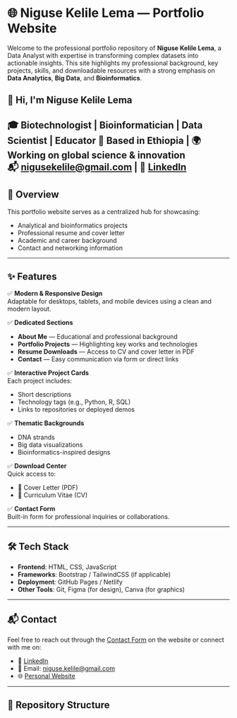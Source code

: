 # 🌐 Niguse Kelile Lema — Portfolio Website

Welcome to the professional portfolio repository of **Niguse Kelile Lema**, a Data Analyst with expertise in transforming complex datasets into actionable insights. This site highlights my professional background, key projects, skills, and downloadable resources with a strong emphasis on **Data Analytics**, **Big Data**, and **Bioinformatics**.

## 👋 Hi, I'm Niguse Kelile Lema

🎓 Biotechnologist | Bioinformatician | Data Scientist | Educator 
📍 Based in Ethiopia | 🌍 Working on global science & innovation  
📬 nigusekelile@gmail.com | 🔗 [LinkedIn](https://www.linkedin.com/in/niguse-kelile-lema)
---

## 🚀 Overview

This portfolio website serves as a centralized hub for showcasing:

- Analytical and bioinformatics projects
- Professional resume and cover letter
- Academic and career background
- Contact and networking information

---

## ✨ Features

✅ **Modern & Responsive Design**  
Adaptable for desktops, tablets, and mobile devices using a clean and modern layout.

✅ **Dedicated Sections**  
- **About Me** — Educational and professional background  
- **Portfolio Projects** — Highlighting key works and technologies  
- **Resume Downloads** — Access to CV and cover letter in PDF  
- **Contact** — Easy communication via form or direct links

✅ **Interactive Project Cards**  
Each project includes:
- Short descriptions
- Technology tags (e.g., Python, R, SQL)
- Links to repositories or deployed demos

✅ **Thematic Backgrounds**  
- DNA strands
- Big data visualizations
- Bioinformatics-inspired designs

✅ **Download Center**  
Quick access to:
- 📝 Cover Letter (PDF)
- 📄 Curriculum Vitae (CV)

✅ **Contact Form**  
Built-in form for professional inquiries or collaborations.

---

## 🛠️ Tech Stack

- **Frontend**: HTML, CSS, JavaScript
- **Frameworks**: Bootstrap / TailwindCSS (if applicable)
- **Deployment**: GitHub Pages / Netlify
- **Other Tools**: Git, Figma (for design), Canva (for graphics)

---

## 📬 Contact

Feel free to reach out through the [Contact Form](#) on the website or connect with me on:

- 💼 [LinkedIn](https://www.linkedin.com/in/niguse-kelile-lema/)
- 📧 Email: niguse.kelile@gmail.com
- 🌐 [Personal Website](https://nigusekelile.github.io/)

---

## 📂 Repository Structure

